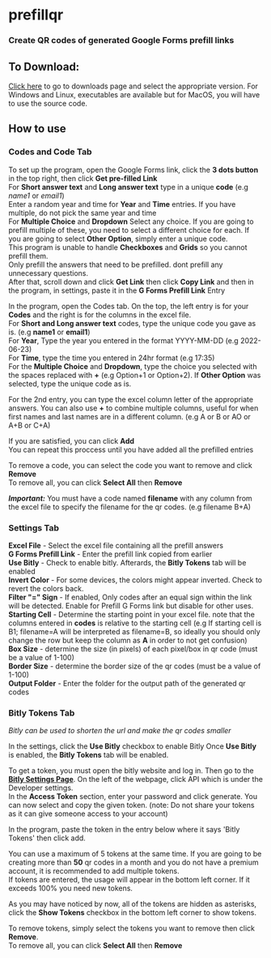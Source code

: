 # prefillqr
### Create QR codes of generated Google Forms prefill links

## To Download:
[Click here](https://github.com/IonAir1/prefillqr/releases/tag/release1.1.1) to go to downloads page and select the appropriate version.
For Windows and Linux, executables are available but for MacOS, you will have to use the source code.


## How to use

### Codes and Code Tab

To set up the program, open the Google Forms link, click the **3 dots button** in the top right, then click **Get pre-filled Link**  
For **Short answer text** and **Long answer text** type in a unique **code** (e.g *name1* or *email1*)  
Enter a random year and time for **Year** and **Time** entries. If you have multiple, do not pick the same year and time  
For **Multiple Choice** and **Dropdown** Select any choice. If you are going to prefill multiple of these, you need to select a different choice for each. If you are going to select **Other Option**, simply enter a unique code.  
This program is unable to handle **Checkboxes** and **Grids** so you cannot prefill them.  
Only prefill the answers that need to be prefilled. dont prefill any unnecessary questions.  
After that, scroll down and click **Get Link** then click **Copy Link** and then in the program, in settings, paste it in the **G Forms Prefill Link** Entry  


In the program, open the Codes tab. On the top, the left entry is for your **Codes** and the right is for the columns in the excel file.  
For **Short and Long answer text** codes, type the unique code you gave as is. (e.g **name1** or **email1**)  
For **Year**, Type the year you entered in the format YYYY-MM-DD (e.g 2022-06-23)  
For **Time**, type the time you entered in 24hr format (e.g 17:35)  
For the **Multiple Choice** and **Dropdown**, type the choice you selected with the spaces replaced with **+** (e.g Option+1 or Option+2). If **Other Option** was selected, type the unique code as is.  

For the 2nd entry, you can type the excel column letter of the appropriate answers. You can also use **+** to combine multiple columns, useful for when first names and last names are in a different column. (e.g A or B or AO or A+B or C+A)

If you are satisfied, you can click **Add**  
You can repeat this proccess until you have added all the prefilled entries  

To remove a code, you can select the code you want to remove and click **Remove**  
To remove all, you can click **Select All** then **Remove**

***Important:*** You must have a code named **filename** with any column from the excel file to specify the filename for the qr codes. (e.g filename      B+A)  

### Settings Tab

**Excel File** - Select the excel file containing all the prefill answers  
**G Forms Prefill Link** - Enter the prefill link copied from earlier  
**Use Bitly** - Check to enable bitly. Afterards, the **Bitly Tokens** tab will be enabled  
**Invert Color** - For some devices, the colors might appear inverted. Check to revert the colors back.  
**Filter "=" Sign** - If enabled, Only codes after an equal sign within the link will be detected. Enable for Prefill G Forms link but disable for other uses.  
**Starting Cell** - Determine the starting point in your excel file. note that the columns entered in **codes** is relative to the starting cell (e.g If starting cell is B1; filename=A will be interpreted as filename=B, so ideally you should only change the row but keep the column as **A** in order to not get confusion)  
**Box Size** - determine the size (in pixels) of each pixel/box in qr code (must be a value of 1-100)  
**Border Size** - determine the border size of the qr codes (must be a value of 1-100)  
**Output Folder** - Enter the folder for the output path of the generated qr codes

### Bitly Tokens Tab

*Bitly can be used to shorten the url and make the qr codes smaller*

In the settings, click the **Use Bitly** checkbox to enable Bitly
Once **Use Bitly** is enabled, the **Bitly Tokens** tab will be enabled.

To get a token, you must open the bitly website and log in. Then go to the [**Bitly Settings Page**](https://app.bitly.com/settings/profile/). On the left of the webpage, click API which is under the Developer settings.  
In the **Access Token** section, enter your password and click generate. You can now select and copy the given token. (note: Do not share your tokens as it can give someone access to your account)

In the program, paste the token in the entry below where it says 'Bitly Tokens' then click add.

You can use a maximum of 5 tokens at the same time. If you are going to be creating more than **50** qr codes in a month and you do not have a premium account, it is recommended to add multiple tokens.  
If tokens are entered, the usage will appear in the bottom left corner. If it exceeds 100% you need new tokens.

As you may have noticed by now, all of the tokens are hidden as asterisks, click the **Show Tokens** checkbox in the bottom left corner to show tokens.

To remove tokens, simply select the tokens you want to remove then click **Remove**.  
To remove all, you can click **Select All** then **Remove**
